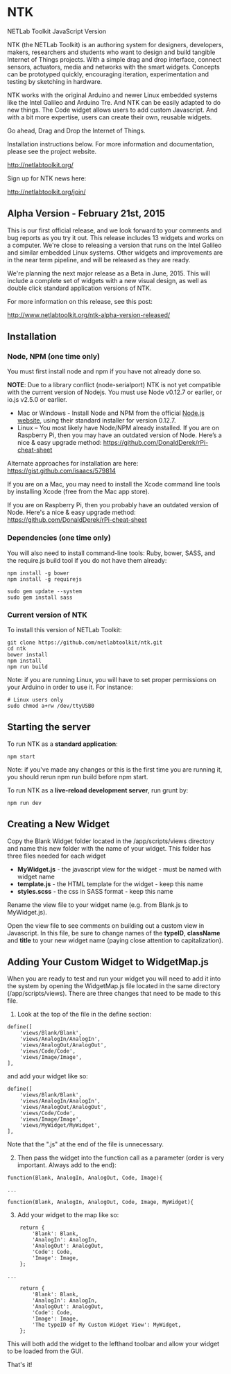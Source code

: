 NTK
=============

NETLab Toolkit JavaScript Version

NTK (the NETLab Toolkit) is an authoring system for designers, developers, makers, researchers and students who want to design and build tangible Internet of Things projects. With a simple drag and drop interface, connect sensors, actuators, media and networks with the smart widgets. Concepts can be prototyped quickly, encouraging iteration, experimentation and testing by sketching in hardware.

NTK works with the original Arduino and newer Linux embedded systems like the Intel Galileo and Arduino Tre. And NTK can be easily adapted to do new things. The Code widget allows users to add custom Javascript. And with a bit more expertise, users can create their own, reusable widgets.

Go ahead, Drag and Drop the Internet of Things.

Installation instructions below. For more information and documentation, please see the project website.

<http://netlabtoolkit.org/>

Sign up for NTK news here:

<http://netlabtoolkit.org/join/>

Alpha Version - February 21st, 2015
---------------------
This is our first official release, and we look forward to your comments and bug reports as you try it out. This release includes 13 widgets and works on a computer. We're close to releasing a version that runs on the Intel Galileo and similar embedded Linux systems. Other widgets and improvements are in the near term pipeline, and will be released as they are ready.

We're planning the next major release as a Beta in June, 2015. This will include a complete set of widgets with a new visual design, as well as double click standard application versions of NTK.

For more information on this release, see this post: 

<http://www.netlabtoolkit.org/ntk-alpha-version-released/>

Installation
---------------------

### Node, NPM (one time only)

You must first install node and npm if you have not already done so. 

**NOTE**: Due to a library conflict (node-serialport) NTK is not yet compatible with the current version of Nodejs. You must use Node v0.12.7 or earlier, or io.js v2.5.0 or earlier.

* Mac or Windows - Install Node and NPM from the official [Node.js website](http://nodejs.org/en/blog/release/v0.12.7/), using their standard installer for version 0.12.7.
* Linux – You most likely have Node/NPM already installed. If you are on Raspberry Pi, then you may have an outdated version of Node. Here’s a nice & easy upgrade method: https://github.com/DonaldDerek/rPi-cheat-sheet

Alternate approaches for installation are here: https://gist.github.com/isaacs/579814

If you are on a Mac, you may need to install the Xcode command line tools by installing Xcode (free from the Mac app store).

If you are on Raspberry Pi, then you probably have an outdated version of Node. Here's a nice & easy upgrade method: https://github.com/DonaldDerek/rPi-cheat-sheet

### Dependencies (one time only)

You will also need to install command-line tools: Ruby, bower, SASS, and the require.js build tool if you do not have them already:
```
npm install -g bower
npm install -g requirejs

sudo gem update --system
sudo gem install sass
```
### Current version of NTK

To install this version of NETLab Toolkit:
```
git clone https://github.com/netlabtoolkit/ntk.git
cd ntk
bower install
npm install
npm run build
```
Note: if you are running Linux, you will have to set proper permissions on your Arduino in order to use it.
For instance:
```
# Linux users only
sudo chmod a+rw /dev/ttyUSB0
```

Starting the server
---------------------
To run NTK as a **standard application**:

```
npm start
```
Note: if you've made any changes or this is the first time you are running it, you should rerun npm run build before npm start.

To run NTK as a **live-reload development server**, run grunt by:
```
npm run dev
```

Creating a New Widget
---------------------
Copy the Blank Widget folder located in the /app/scripts/views directory and name this new folder with the name of your widget. This folder has three files needed for each widget

*   **MyWidget.js** - the javascript view for the widget - must be named with widget name
*   **template.js** - the HTML template for the widget - keep this name
*   **styles.scss** - the css in SASS format - keep this name

Rename the view file to your widget name (e.g. from Blank.js to MyWidget.js).

Open the view file to see comments on building out a custom view in Javascript. In this file, be sure to change names of the **typeID**, **className** and **title** to your new widget name (paying close attention to capitalization).

Adding Your Custom Widget to WidgetMap.js
------------------------
When you are ready to test and run your widget you will need to add it into the system by opening the WidgetMap.js file located in the same directory (/app/scripts/views). There are three changes that need to be made to this file.

1) Look at the top of the file in the define section:
```
define([
	'views/Blank/Blank',
	'views/AnalogIn/AnalogIn',
	'views/AnalogOut/AnalogOut',
	'views/Code/Code',
	'views/Image/Image',
],
```
and add your widget like so:
```
define([
	'views/Blank/Blank',
	'views/AnalogIn/AnalogIn',
	'views/AnalogOut/AnalogOut',
	'views/Code/Code',
	'views/Image/Image',
	'views/MyWidget/MyWidget',
],
```
Note that the ".js" at the end of the file is unnecessary.

2) Then pass the widget into the function call as a parameter (order is very important. Always add to the end):
```
function(Blank, AnalogIn, AnalogOut, Code, Image){

...

function(Blank, AnalogIn, AnalogOut, Code, Image, MyWidget){
```

3) Add your widget to the map like so:
```
	return {
		'Blank': Blank,
		'AnalogIn': AnalogIn,
		'AnalogOut': AnalogOut,
		'Code': Code,
		'Image': Image,
	};

...

	return {
		'Blank': Blank,
		'AnalogIn': AnalogIn,
		'AnalogOut': AnalogOut,
		'Code': Code,
		'Image': Image,
		'The typeID of My Custom Widget View': MyWidget,
	};
```

This will both add the widget to the lefthand toolbar and allow your widget to be loaded from the GUI.

That's it!

